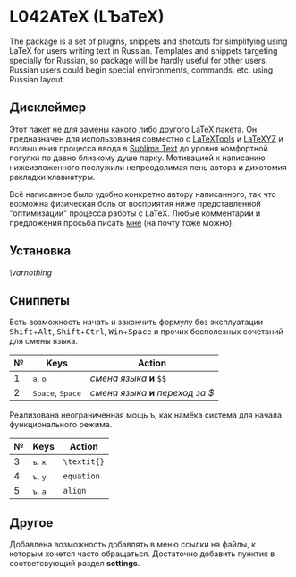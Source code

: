 # L042ATeX (LЪaTeX)

The package is a set of plugins, snippets and shotcuts for simplifying using LaTeX for users writing text in Russian. Templates and snippets targeting specially for Russian, so package will be hardly useful for other users. Russian users could begin special environments, commands, etc. using Russian layout.

## Дисклеймер
Этот пакет не для замены какого либо другого LaTeX пакета. Он предназначен для использования совместно с [LaTeXTools](https://github.com/SublimeText/LaTeXTools) и [LaTeXYZ](https://github.com/randy3k/LaTeXYZ) и возвышения процесса ввода в [Sublime Text](https://www.sublimetext.com/) до уровня комфортной погулки по давно близкому душе парку. 
Мотивацией к написанию нижеизложенного послужили непреодолимая лень автора и дихотомия ракладки клавиатуры.

Всё написанное было удобно конкретно автору написанного, так что возможна физическая боль от восприятия ниже представленной "оптимизации" процесса работы с LaTeX. Любые комментарии и предложения просьба писать [мне](https://vk.com/ka1242) (на почту тоже можно).

## Установка
*\varnothing*

## Сниппеты

Есть возможность начать и закончить формулу без эксплуатации <kbd>Shift</kbd>+<kbd>Alt</kbd>, <kbd>Shift</kbd>+<kbd>Ctrl</kbd>, <kbd>Win</kbd>+<kbd>Space</kbd> и прочих бесполезных сочетаний для смены языка.

№  | Keys | Action
-----|-----|------
1 | <kbd>а</kbd>, <kbd>о</kbd> | *смена языка* **и** ```$$```
2 | <kbd>Space</kbd>, <kbd>Space</kbd> | *смена языка* **и** *переход за $*

Реализована неограниченная мощь <kbd>ъ</kbd>, как намёка система для начала функционального режима. 

№  | Keys | Action
-----|-----|------
3 | <kbd>ъ</kbd>, <kbd>к</kbd> | ```\textit{}```
4 | <kbd>ъ</kbd>, <kbd>у</kbd> | ```equation```
5 | <kbd>ъ</kbd>, <kbd>а</kbd> | ```align```

## Другое
Добавлена возможность добавлять в меню ссылки на файлы, к которым хочется часто обращаться. Достаточно добавить пунктик в соответсвующий раздел **settings**.


